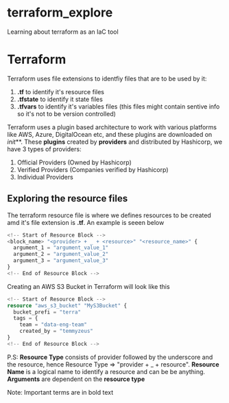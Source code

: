 # terraform_explore
Learning about terraform as an IaC tool

# Terraform
Terraform uses file extensions to identfiy files that are to be used by it:
1. **.tf** to identify it's resource files
2. **.tfstate** to identify it state files
2. **.tfvars** to identify it's variables files (this files might contain sentive info so it's not to be version controlled)

Terraform uses a plugin based architecture to work with various platforms like AWS, Azure, DigitalOcean etc, and these plugins are downloaded on *init***. These **plugins** created by **providers** and distributed by Hashicorp, we have 3 types of providers:
1. Official Providers (Owned by Hashicorp)
2. Verified Providers (Companies verified by Hashicorp)
3. Individual Providers

## Exploring the resource files
The terraform resource file is where we defines resources to be created amd it's file extension is **.tf**. An example is seeen below

```terraform
<!-- Start of Resource Block -->
<block_name> "<provider> + _ + <resource>" "<resource_name>" {
  argument_1 = "argument_value_1"
  argument_2 = "argument_value_2"
  argument_3 = "argument_value_3"
}
<!-- End of Resource Block -->
```
Creating an AWS S3 Bucket in Terraform will look like this
```terraform
<!-- Start of Resource Block -->
resource "aws_s3_bucket" "MyS3Bucket" {
  bucket_prefi = "terra"
  tags = {
    team = "data-eng-team"
    created_by = "temmyzeus"
}
<!-- End of Resource Block -->
```

P.S: **Resource Type** consists of provider followed by the underscore and the resource, hence Resource Type => "provider + _ + resource". 
**Resource Name** is a logical name to identify a resource and can be be anything.
**Arguments** are dependent on the **resource type**

Note: Important terms are in bold text
